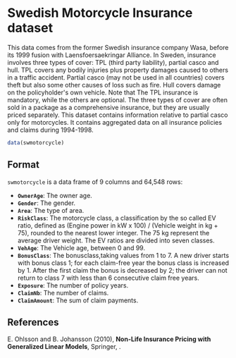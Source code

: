 # Swedish Motorcycle Insurance dataset

This data comes from the former Swedish insurance company Wasa, before its 1999 fusion with Laensfoersaekringar Alliance. In Sweden, insurance involves three types of cover: TPL (third party liability), partial casco and hull. TPL covers any bodily injuries plus property damages caused to others in a traffic accident. Partial casco (may not be used in all countries) covers theft but also some other causes of loss such as fire. Hull covers damage on the policyholder's own vehicle. Note that The TPL insurance is mandatory, while the others are optional. The three types of cover are often sold in a package as a comprehensive insurance, but they are usually priced separately. This dataset contains information relative to partial casco only for motorcycles. It contains aggregated data on all insurance policies and claims during 1994-1998.

```r
data(swmotorcycle)
```

## Format

`swmotorcycle` is a data frame of 9 columns and 64,548 rows:

- **`OwnerAge`**: The owner age.
- **`Gender`**: The gender.
- **`Area`**: The type of area.
- **`RiskClass`**: The motorcycle class, a classification by the so called EV ratio, defined as (Engine power in kW x 100) / (Vehicle weight in kg + 75), rounded to the nearest lower integer. The 75 kg represent the average driver weight. The EV ratios are divided into seven classes.
- **`VehAge`**: The Vehicle age, between 0 and 99.
- **`BonusClass`**: The bonusclass,taking values from 1 to 7. A new driver starts with bonus class 1; for each claim-free year the bonus class is increased by 1. After the first claim the bonus is decreased by 2; the driver can not return to class 7 with less than 6 consecutive claim free years.
- **`Exposure`**: The number of policy years.
- **`ClaimNb`**: The number of claims.
- **`ClaimAmount`**: The sum of claim payments.

## References

E. Ohlsson and B. Johansson (2010), **Non-Life Insurance Pricing with Generalized Linear Models**, Springer, .

 
